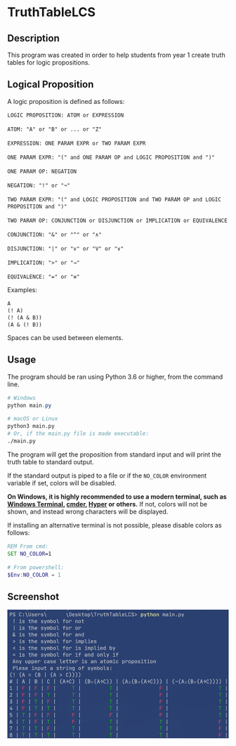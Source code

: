 # TruthTableLCS

## Description

This program was created in order to help students from year 1 create truth tables for logic propositions.

## Logical Proposition

A logic proposition is defined as follows:

```text
LOGIC PROPOSITION: ATOM or EXPRESSION

ATOM: "A" or "B" or ... or "Z"

EXPRESSION: ONE PARAM EXPR or TWO PARAM EXPR

ONE PARAM EXPR: "(" and ONE PARAM OP and LOGIC PROPOSITION and ")"

ONE PARAM OP: NEGATION

NEGATION: "!" or "¬"

TWO PARAM EXPR: "(" and LOGIC PROPOSITION and TWO PARAM OP and LOGIC PROPOSITION and ")"

TWO PARAM OP: CONJUNCTION or DISJUNCTION or IMPLICATION or EQUIVALENCE

CONJUNCTION: "&" or "^" or "∧"

DISJUNCTION: "|" or "v" or "V" or "∨"

IMPLICATION: ">" or "→"

EQUIVALENCE: "=" or "≡"
```

Examples:

```text
A
(! A)
(! (A & B))
(A & (! B))
```

Spaces can be used between elements.

## Usage

The program should be ran using Python 3.6 or higher, from the command line.

```powershell
# Windows
python main.py
```

```bash
# macOS or Linux
python3 main.py
# Or, if the main.py file is made executable:
./main.py
```

The program will get the proposition from standard input and will print the truth table to standard output.

If the standard output is piped to a file or if the `NO_COLOR` environment variable if set, colors will be disabled.

**On Windows, it is highly recommended to use a modern terminal, such as [Windows Terminal](https://aka.ms/terminal), [cmder](https://cmder.net/), [Hyper](https://hyper.is/) or others.** If not, colors will not be shown, and instead wrong characters will be displayed.

If installing an alternative terminal is not possible, please disable colors as follows:

```cmd
REM From cmd:
SET NO_COLOR=1
```

```powershell
# From powershell:
$Env:NO_COLOR = 1
```

## Screenshot

![Image showing the execution of the program in Windows Terminal](screenshot.png)
